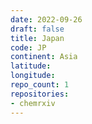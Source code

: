 ```yaml
---
date: 2022-09-26
draft: false
title: Japan
code: JP
continent: Asia
latitude:
longitude:
repo_count: 1
repositories:
- chemrxiv
---
```



